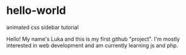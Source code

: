 # hello-world
animated css sidebar tutorial

Hello!
My name's Luka and this is my first github "project".
I'm mostly interested in web development and am currently
learning js and php.
